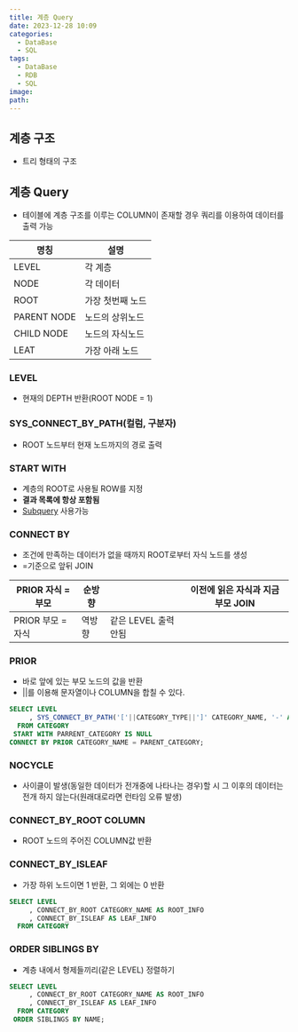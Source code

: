 ```yaml
---
title: 계층 Query
date: 2023-12-28 10:09
categories:
  - DataBase
  - SQL
tags:
  - DataBase
  - RDB
  - SQL
image: 
path:
---
```


## 계층 구조
- 트리 형태의 구조

## 계층 Query
- 테이블에 계층 구조를 이루는 COLUMN이 존재할 경우 쿼리를 이용하여 데이터를 출력 가능

|명칭|설명|
|---|---|
|LEVEL|각 계층|
|NODE|각 데이터|
|ROOT|가장 첫번째 노드|
|PARENT NODE|노드의 상위노드|
|CHILD NODE|노드의 자식노드|
|LEAT|가장 아래 노드|


### LEVEL
- 현재의 DEPTH 반환(ROOT NODE = 1)

### SYS_CONNECT_BY_PATH(컬럼, 구분자)
- ROOT 노드부터 현재 노드까지의 경로 출력

### START WITH
- 계층의 ROOT로 사용될 ROW를 지정
- **결과 목록에 항상 포함됨**
- [Subquery](https://sonjh919.github.io/posts/Subquery) 사용가능

### CONNECT BY
- 조건에 만족하는 데이터가 없을 때까지 ROOT로부터 자식 노드를 생성
- =기준으로 앞뒤 JOIN

|PRIOR 자식 = 부모|순방향| |이전에 읽은 자식과 지금 부모 JOIN|
|---|---|---|---|
|PRIOR 부모 = 자식|역방향|같은 LEVEL 출력 안됨||

### PRIOR
- 바로 앞에 있는 부모 노드의 값을 반환
- ||를 이용해 문자열이나 COLUMN을 합칠 수 있다.
```sql
SELECT LEVEL
     , SYS_CONNECT_BY_PATH('['||CATEGORY_TYPE||']' CATEGORY_NAME, '-' AS PATH
  FROM CATEGORY
 START WITH PARRENT_CATEGORY IS NULL
CONNECT BY PRIOR CATEGORY_NAME = PARENT_CATEGORY;
```


### NOCYCLE
- 사이클이 발생(동일한 데이터가 전개중에 나타나는 경우)할 시 그 이후의 데이터는 전개 하지 않는다(원래대로라면 런타임 오류 발생)

### CONNECT_BY_ROOT COLUMN
- ROOT 노드의 주어진 COLUMN값 반환

### CONNECT_BY_ISLEAF
- 가장 하위 노드이면 1 반환, 그 외에는 0 반환
```sql
SELECT LEVEL
     , CONNECT_BY_ROOT CATEGORY_NAME AS ROOT_INFO
     , CONNECT_BY_ISLEAF AS LEAF_INFO
  FROM CATEGORY
```

### ORDER SIBLINGS BY
- 계층 내에서 형제들끼리(같은 LEVEL) 정렬하기
```sql
SELECT LEVEL
     , CONNECT_BY_ROOT CATEGORY_NAME AS ROOT_INFO
     , CONNECT_BY_ISLEAF AS LEAF_INFO
  FROM CATEGORY
 ORDER SIBLINGS BY NAME;
```